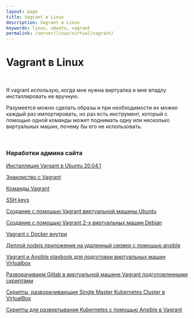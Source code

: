 ```yaml
---
layout: page
title: Vagrant в Linux
description: Vagrant в Linux
keywords: linux, ubuntu, vagrant
permalink: /server/linux/virtual/vagrant/
---
```


# Vagrant в Linux

<br/>

Я vagrant использую, когда мне нужна виртуалка и мне впадлу инсталлировать ее вручную.

Разумеется можно сделать образы и при необходимости их можно каждый раз импортировать, но раз есть инструмент, который с помощью одной команды может поднимать одну или несколько виртуальных машин, почему бы его не использовать.

<br/>

### Наработки админа сайта

[Инсталляция Vargant в Ubuntu 20.04.1](/server/linux/virtual/vagrant/setup/ubuntu/)

[Знакомство с Vagrant](/server/linux/virtual/vagrant/crash-course/)

[Команды Vagrant](/server/linux/virtual/vagrant/commands/)

[SSH keys](/server/linux/virtual/vagrant/ssh-keygen/)

[Создание с помощью Vagrant виртуальной машины Ubuntu](/server/linux/virtual/vagrant/create-ubuntu-vm-by-vagrant/)

[Создание с помощью Vagrant 2-х виртуальных машин Debian](/server/linux/virtual/vagrant/create-2-debian-vagrant/)

[Vagrant c Docker внутри](/server/linux/virtual/vagrant/vagrant-with-docker/)

[Деплой nodejs приложения на удаленный сервер с помощью ansible](//gitops.ru/ansible/deploy-node-app-by-ansible/)

[Vagrant и Ansible playbook для подготовки виртуальных машин Virtualbox](/server/linux/virtual/vagrant/vagrant-ansible-playbook/)

[Разворачиваем Gitlab в виртуальной машине Vagrant подготовленными скриптами](//gitops.ru/tools/cvs/gitlab/vagrant/)

[Скрипты, разворачивающие Single Master Kubernetes Cluster в VirtualBox](https://github.com/webmakaka/vagrant-kubernetes-3-node-cluster-centos7)

[Скрипты для развертывания Kubernetes с помощью Ansible в Vagrant](https://bitbucket.org/sysadm-ru/vagrant-ansible-kubernetes/)
